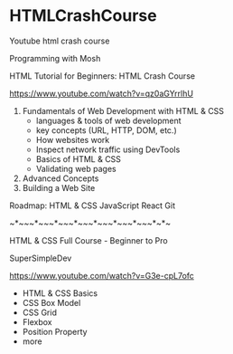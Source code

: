 # HTMLCrashCourse

Youtube html crash course

Programming with Mosh

HTML Tutorial for Beginners: HTML Crash Course

https://www.youtube.com/watch?v=qz0aGYrrlhU

1. Fundamentals of Web Development with HTML & CSS
   + languages & tools of web development
   + key concepts (URL, HTTP, DOM, etc.)
   + How websites work
   + Inspect network traffic using DevTools
   + Basics of HTML & CSS
   + Validating web pages
2. Advanced Concepts
3. Building a Web Site

Roadmap: HTML & CSS
JavaScript
React
Git

~*~*~*~*~*~*~*~*~*~*~*~*~*~*~*~*~*~*~*~*~*~*~*~

HTML & CSS Full Course - Beginner to Pro

SuperSimpleDev

https://www.youtube.com/watch?v=G3e-cpL7ofc

+ HTML & CSS Basics
+ CSS Box Model
+ CSS Grid
+ Flexbox
+ Position Property
+ more